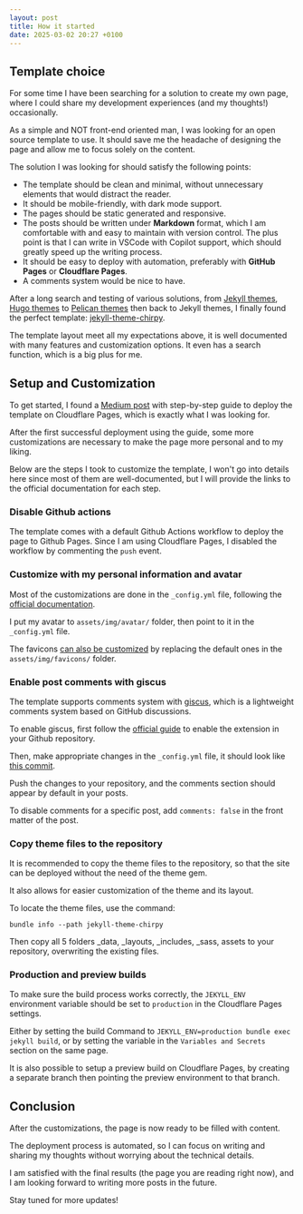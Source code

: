 ```yaml
---
layout: post
title: How it started
date: 2025-03-02 20:27 +0100
---
```


## Template choice

For some time I have been searching for a solution to create my own page, where I could share my development experiences (and my thoughts!) occasionally.

As a simple and NOT front-end oriented man, I was looking for an open source template to use. It should save me the headache of designing the page and allow me to focus solely on the content.

The solution I was looking for should satisfy the following points:

- The template should be clean and minimal, without unnecessary elements that would distract the reader.
- It should be mobile-friendly, with dark mode support.
- The pages should be static generated and responsive.
- The posts should be written under **Markdown** format, which I am comfortable with and easy to maintain with version control. The plus point is that I can write in VSCode with Copilot support, which should greatly speed up the writing process.
- It should be easy to deploy with automation, preferably with **GitHub Pages** or **Cloudflare Pages**.
- A comments system would be nice to have.

After a long search and testing of various solutions, from [Jekyll themes](http://jekyllthemes.org/), [Hugo themes](https://themes.gohugo.io/) to [Pelican themes](https://pelicanthemes.com/) then back to Jekyll themes, I finally found the perfect template: [jekyll-theme-chirpy](https://github.com/cotes2020/jekyll-theme-chirpy).

The template layout meet all my expectations above, it is well documented with many features and customization options. It even has a search function, which is a big plus for me.

## Setup and Customization

To get started, I found a [Medium post](https://medium.com/@svenvanginkel/build-a-blog-with-jekyll-chirpy-on-cloudflare-pages-f204bc538af9) with step-by-step guide to deploy the template on Cloudflare Pages, which is exactly what I was looking for.

After the first successful deployment using the guide, some more customizations are necessary to make the page more personal and to my liking.

Below are the steps I took to customize the template, I won't go into details here since most of them are well-documented, but I will provide the links to the official documentation for each step.

### Disable Github actions

The template comes with a default Github Actions workflow to deploy the page to Github Pages. Since I am using Cloudflare Pages, I disabled the workflow by commenting the `push` event.

### Customize with my personal information and avatar

Most of the customizations are done in the `_config.yml` file, following the [official documentation](https://chirpy.cotes.page/posts/getting-started/).

I put my avatar to `assets/img/avatar/` folder, then point to it in the `_config.yml` file.

The favicons [can also be customized](https://chirpy.cotes.page/posts/customize-the-favicon/) by replacing the default ones in the `assets/img/favicons/` folder.

### Enable post comments with giscus

The template supports comments system with [giscus](https://giscus.app/), which is a lightweight comments system based on GitHub discussions.

To enable giscus, first follow the [official guide](https://giscus.app) to enable the extension in your Github repository.

Then, make appropriate changes in the `_config.yml` file, it should look like [this commit](https://github.com/ldkv/blogs/commit/9835088807f7129856ec58b88ccfea509723b6e9).

Push the changes to your repository, and the comments section should appear by default in your posts.

To disable comments for a specific post, add `comments: false` in the front matter of the post.

### Copy theme files to the repository

It is recommended to copy the theme files to the repository, so that the site can be deployed without the need of the theme gem.

It also allows for easier customization of the theme and its layout.

To locate the theme files, use the command:

```shell
bundle info --path jekyll-theme-chirpy
```

Then copy all 5 folders \_data, \_layouts, \_includes, \_sass, assets to your repository, overwriting the existing files.

### Production and preview builds

To make sure the build process works correctly, the `JEKYLL_ENV` environment variable should be set to `production` in the Cloudflare Pages settings.

Either by setting the build Command to `JEKYLL_ENV=production bundle exec jekyll build`, or by setting the variable in the `Variables and Secrets` section on the same page.

It is also possible to setup a preview build on Cloudflare Pages, by creating a separate branch then pointing the preview environment to that branch.

## Conclusion

After the customizations, the page is now ready to be filled with content.

The deployment process is automated, so I can focus on writing and sharing my thoughts without worrying about the technical details.

I am satisfied with the final results (the page you are reading right now), and I am looking forward to writing more posts in the future.

Stay tuned for more updates!
